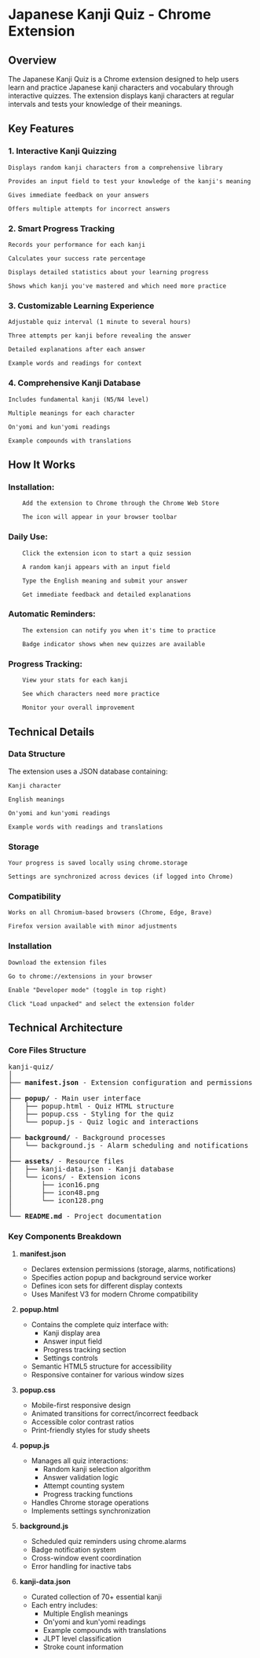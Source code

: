 # Japanese Kanji Quiz - Chrome Extension
## Overview

The Japanese Kanji Quiz is a Chrome extension designed to help users learn and practice Japanese kanji characters and vocabulary through interactive quizzes. The extension displays kanji characters at regular intervals and tests your knowledge of their meanings.
## Key Features
### 1. Interactive Kanji Quizzing

    Displays random kanji characters from a comprehensive library

    Provides an input field to test your knowledge of the kanji's meaning

    Gives immediate feedback on your answers

    Offers multiple attempts for incorrect answers

### 2. Smart Progress Tracking

    Records your performance for each kanji

    Calculates your success rate percentage

    Displays detailed statistics about your learning progress

    Shows which kanji you've mastered and which need more practice

### 3. Customizable Learning Experience

    Adjustable quiz interval (1 minute to several hours)

    Three attempts per kanji before revealing the answer

    Detailed explanations after each answer

    Example words and readings for context

### 4. Comprehensive Kanji Database

    Includes fundamental kanji (N5/N4 level)

    Multiple meanings for each character

    On'yomi and kun'yomi readings

    Example compounds with translations

## How It Works

### Installation:

        Add the extension to Chrome through the Chrome Web Store

        The icon will appear in your browser toolbar

### Daily Use:

        Click the extension icon to start a quiz session

        A random kanji appears with an input field

        Type the English meaning and submit your answer

        Get immediate feedback and detailed explanations

### Automatic Reminders:

        The extension can notify you when it's time to practice

        Badge indicator shows when new quizzes are available

### Progress Tracking:

        View your stats for each kanji

        See which characters need more practice

        Monitor your overall improvement

## Technical Details
### Data Structure

The extension uses a JSON database containing:

    Kanji character

    English meanings

    On'yomi and kun'yomi readings

    Example words with readings and translations

### Storage

    Your progress is saved locally using chrome.storage

    Settings are synchronized across devices (if logged into Chrome)

### Compatibility

    Works on all Chromium-based browsers (Chrome, Edge, Brave)

    Firefox version available with minor adjustments

### Installation

    Download the extension files

    Go to chrome://extensions in your browser

    Enable "Developer mode" (toggle in top right)

    Click "Load unpacked" and select the extension folder

## Technical Architecture

### Core Files Structure
<pre>
kanji-quiz/
│
├── <b>manifest.json</b> - Extension configuration and permissions
│
├── <b>popup/</b> - Main user interface
│   ├── popup.html - Quiz HTML structure
│   ├── popup.css - Styling for the quiz
│   └── popup.js - Quiz logic and interactions
│
├── <b>background/</b> - Background processes
│   └── background.js - Alarm scheduling and notifications
│
├── <b>assets/</b> - Resource files
│   ├── kanji-data.json - Kanji database
│   └── icons/ - Extension icons
│       ├── icon16.png
│       ├── icon48.png
│       └── icon128.png
│
└── <b>README.md</b> - Project documentation
</pre>

### Key Components Breakdown

1. **manifest.json**
   - Declares extension permissions (storage, alarms, notifications)
   - Specifies action popup and background service worker
   - Defines icon sets for different display contexts
   - Uses Manifest V3 for modern Chrome compatibility

2. **popup.html**
   - Contains the complete quiz interface with:
     - Kanji display area
     - Answer input field
     - Progress tracking section
     - Settings controls
   - Semantic HTML5 structure for accessibility
   - Responsive container for various window sizes

3. **popup.css**
   - Mobile-first responsive design
   - Animated transitions for correct/incorrect feedback
   - Accessible color contrast ratios
   - Print-friendly styles for study sheets

4. **popup.js**
   - Manages all quiz interactions:
     - Random kanji selection algorithm
     - Answer validation logic
     - Attempt counting system
     - Progress tracking functions
   - Handles Chrome storage operations
   - Implements settings synchronization

5. **background.js**
   - Scheduled quiz reminders using chrome.alarms
   - Badge notification system
   - Cross-window event coordination
   - Error handling for inactive tabs

6. **kanji-data.json**
   - Curated collection of 70+ essential kanji
   - Each entry includes:
     - Multiple English meanings
     - On'yomi and kun'yomi readings
     - Example compounds with translations
     - JLPT level classification
     - Stroke count information